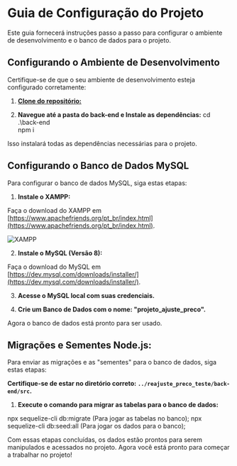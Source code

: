 # Guia de Configuração do Projeto

Este guia fornecerá instruções passo a passo para configurar o ambiente de desenvolvimento e o banco de dados para o projeto.

## Configurando o Ambiente de Desenvolvimento

Certifique-se de que o seu ambiente de desenvolvimento esteja configurado corretamente:

1. **[Clone do repositório:](https://github.com/viniciusaraldi/reajuste_preco_teste.git)**

2. **Navegue até a pasta do back-end e Instale as dependências:**
  cd .\back-end\
  npm i

Isso instalará todas as dependências necessárias para o projeto.


## Configurando o Banco de Dados MySQL

Para configurar o banco de dados MySQL, siga estas etapas:

1. **Instale o XAMPP:**

Faça o download do XAMPP em [https://www.apachefriends.org/pt_br/index.html](https://www.apachefriends.org/pt_br/index.html).

![XAMPP](https://github.com/viniciusaraldi/reajuste_preco_teste/assets/64990816/28f2e6c4-06ae-44d2-b815-1cb1c6b1635d)

2. **Instale o MySQL (Versão 8):**

Faça o download do MySQL em [https://dev.mysql.com/downloads/installer/](https://dev.mysql.com/downloads/installer/).

3. **Acesse o MySQL local com suas credenciais.**

4. **Crie um Banco de Dados com o nome: "projeto_ajuste_preco".**

Agora o banco de dados está pronto para ser usado.


## Migrações e Sementes Node.js:

Para enviar as migrações e as "sementes" para o banco de dados, siga estas etapas:

**Certifique-se de estar no diretório correto: `../reajuste_preco_teste/back-end/src`.**

1. **Execute o comando para migrar as tabelas para o banco de dados:**

  npx sequelize-cli db:migrate (Para jogar as tabelas no banco);
  npx sequelize-cli db:seed:all (Para jogar os dados para o banco);


Com essas etapas concluídas, os dados estão prontos para serem manipulados e acessados no projeto.
Agora você está pronto para começar a trabalhar no projeto!


